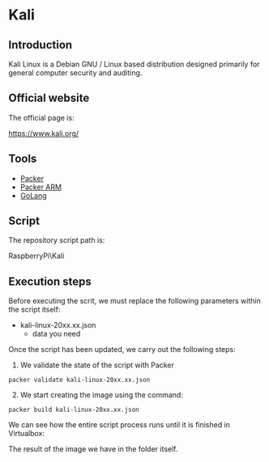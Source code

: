 # Kali

## Introduction

Kali Linux is a Debian GNU / Linux based distribution designed primarily for general computer security and auditing.

## Official website

The official page is:

https://www.kali.org/

## Tools

* [Packer](../../../../../../Documentation/en/Tools/Packer/doc_packer.en-GB.md)
* [Packer ARM](../../../../../../Documentation/en/Tools/Packer/doc_packer_arm.en-GB.md)
* [GoLang](../../../../../../Documentation/en/Tools/GoLang/doc_golang.en-GB.md)

## Script

The repository script path is:

RaspberryPi\Kali

## Execution steps

Before executing the scrit, we must replace the following parameters within the script itself:

* kali-linux-20xx.xx.json
    - data you need

Once the script has been updated, we carry out the following steps:

1. We validate the state of the script with Packer

```
packer validate kali-linux-20xx.xx.json
```

2. We start creating the image using the command:
```
packer build kali-linux-20xx.xx.json
```

We can see how the entire script process runs until it is finished in Virtualbox:


The result of the image we have in the folder itself.
